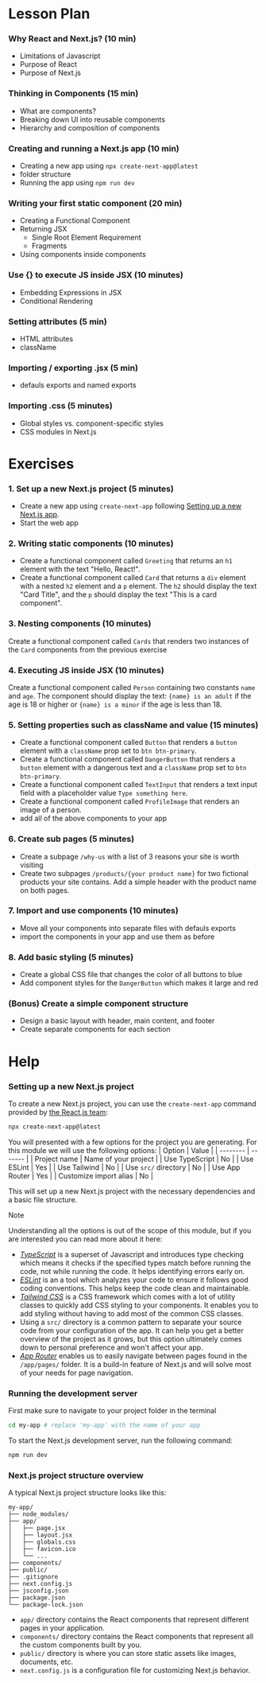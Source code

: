 # Lesson Plan


### Why React and Next.js? (10 min)
* Limitations of Javascript
* Purpose of React
* Purpose of Next.js

### Thinking in Components (15 min)
* What are components?
* Breaking down UI into reusable components
* Hierarchy and composition of components

### Creating and running a Next.js app (10 min)
* Creating a new app using `npx create-next-app@latest`
* folder structure
* Running the app using `npm run dev`

### Writing your first static component (20 min)
* Creating a Functional Component
* Returning JSX
   * Single Root Element Requirement
   * Fragments
* Using components inside components

### Use {} to execute JS inside JSX (10 minutes)
* Embedding Expressions in JSX
* Conditional Rendering

### Setting attributes (5 min)
* HTML attributes
* className

### Importing / exporting .jsx (5 min)
* defauls exports and named exports

### Importing .css (5 minutes)
* Global styles vs. component-specific styles
* CSS modules in Next.js



# Exercises


### 1. Set up a new Next.js project (5 minutes)
- Create a new app using `create-next-app` following [Setting up a new Next.js app](#setting-up-a-new-nextjs-project).
- Start the web app

### 2. Writing static components (10 minutes)

- Create a functional component called `Greeting` that returns an `h1` element with the text "Hello, React!".
- Create a functional component called `Card` that returns a `div` element with a nested `h2` element and a `p` element. The `h2` should display the text "Card Title", and the `p` should display the text "This is a card component".

### 3. Nesting components (10 minutes)

Create a functional component called `Cards` that renders two instances of the `Card` components from the previous exercise

### 4. Executing JS inside JSX (10 minutes)

Create a functional component called `Person` containing two constants `name` and `age`. The component should display the text: `{name} is an adult` if the age is 18 or higher or `{name} is a minor` if the age is less than 18.

### 5. Setting properties such as className and value (15 minutes)

- Create a functional component called `Button` that renders a `button` element with a `className` prop set to `btn btn-primary`.
- Create a functional component called `DangerButton` that renders a `button` element with a dangerous text and a `className` prop set to `btn btn-primary`.
- Create a functional component called `TextInput` that renders a text input field with a placeholder value `Type something here`.
- Create a functional component called `ProfileImage` that renders an image of a person.
- add all of the above components to your app

### 6. Create sub pages (5 minutes)
- Create a subpage `/why-us` with a list of 3 reasons your site is worth visiting
- Create two subpages `/products/{your product name}` for two fictional products your site contains. Add a simple header with the product name on both pages.

### 7. Import and use components (10 minutes)
- Move all your components into separate files with defauls exports
- import the components in your app and use them as before

### 8. Add basic styling (5 minutes)

- Create a global CSS file that changes the color of all buttons to blue
- Add component styles for the `DangerButton` which makes it large and red


### (Bonus) Create a simple component structure
- Design a basic layout with header, main content, and footer
- Create separate components for each section









# Help

### Setting up a new Next.js project
To create a new Next.js project, you can use the `create-next-app` command provided by [the React.js team](https://react.dev/learn/start-a-new-react-project):

```bash
npx create-next-app@latest
```

You will presented with a few options for the project you are generating. For this module we will use the following options:
| Option    | Value  |
| -------- | ------- |
| Project name  | Name of your project |
| Use TypeScript  | No  |
| Use ESLint      | Yes |
| Use Tailwind    | No  |
| Use `src/` directory  | No |
| Use App Router  | Yes |
| Customize import alias    | No |

This will set up a new Next.js project with the necessary dependencies and a basic file structure.


> [!NOTE]
> Understanding all the options is out of the scope of this module, but if you are interested you can read more about it here:
> 
> - *[TypeScript](https://www.typescriptlang.org/)* is a superset of Javascript and introduces type checking which means it checks if the specified types match before running the code, not while running the code. It helps identifying errors early on.
> - *[ESLint](https://eslint.org/)* is an a tool which analyzes your code to ensure it follows good coding conventions. This helps keep the code clean and maintainable.
> - *[Tailwind CSS](https://tailwindcss.com/)* is a CSS framework which comes with a lot of utility classes to quickly add CSS styling to your components. It enables you to add styling without having to add most of the common CSS classes.
> - Using a `src/` directory is a common pattern to separate your source code from your configuration of the app. It can help you get a better overview of the project as it grows, but this option ultimately comes down to personal preference and won't affect your app.
> - *[App Router](https://www.freecodecamp.org/news/routing-in-nextjs/)* enables us to easily navigate between pages found in the `/app/pages/` folder. It is a build-in feature of Next.js and will solve most of your needs for page navigation.

### Running the development server
First make sure to navigate to your project folder in the terminal
```bash
cd my-app # replace 'my-app' with the name of your app
```

To start the Next.js development server, run the following command:
```bash
npm run dev
```

### Next.js project structure overview
A typical Next.js project structure looks like this:

```
my-app/
├── node_modules/
├── app/
│   ├── page.jsx
│   ├── layout.jsx
│   ├── globals.css
│   ├── favicon.ico
│   └── ...
├── components/
├── public/
├── .gitignore
├── next.config.js
├── jsconfig.json
├── package.json
└── package-lock.json
```

- `app/` directory contains the React components that represent different pages in your application.
- `components/` directory contains the React components that represent all the custom components built by you.
- `public/` directory is where you can store static assets like images, documents, etc.
- `next.config.js` is a configuration file for customizing Next.js behavior.